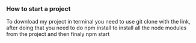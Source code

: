 ### How to start a project

To download my project in terminal you need to use git clone with the link, after doing that you need to do npm install to install all the node modules from the project and then finaly npm start
